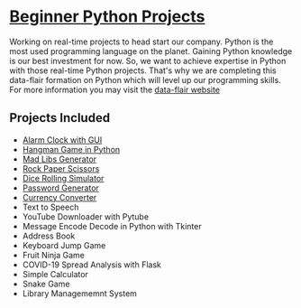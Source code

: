 # [Beginner Python Projects](https://data-flair.training/blogs/python-project-ideas/)

Working on real-time projects to head start our company. Python is the most used
programming language on the planet. Gaining Python knowledge is our best investment
for now. So, we want to achieve expertise in Python with those real-time Python
projects. That's why we are completing this data-flair formation on Python which will
level up our programming skills. For more information you may visit the [data-flair 
website](https://data-flair.training/blogs)

## Projects Included 
* [Alarm Clock with GUI](alarm/)
* [Hangman Game in Python](hanggame/)
* [Mad Libs Generator](madlibs/)
* [Rock Paper Scissors](rpsgame/)
* [Dice Rolling Simulator](dice/)
* [Password Generator](pwdgen/)
* [Currency Converter](moneychanger/)
* Text to Speech
* YouTube Downloader with Pytube
* Message Encode Decode in Python with Tkinter
* Address Book
* Keyboard Jump Game
* Fruit Ninja Game
* COVID-19 Spread Analysis with Flask
* Simple Calculator
* Snake Game
* Library Managememnt System
